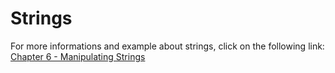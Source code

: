# Strings

For more informations and example about strings, click on the following link: [Chapter 6 - Manipulating Strings](notes/chapter_6_notes.md)

